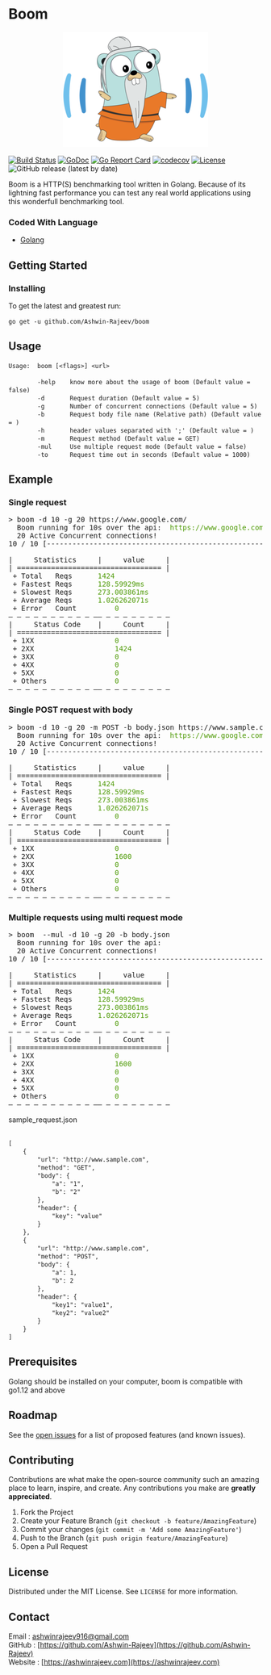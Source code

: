 # Boom 
<p align="center"><img src="https://github.com/Ashwin-Rajeev/docs/blob/master/images/boom-logo-small.png" alt="screenshot" style="max-width:100%;"></p>

[![Build Status](https://travis-ci.com/Ashwin-Rajeev/boom.svg?branch=master)](https://travis-ci.com/Ashwin-Rajeev/boom) [![GoDoc](https://godoc.org/github.com/Ashwin-Rajeev/boom?status.svg)](https://godoc.org/github.com/Ashwin-Rajeev/boom) [![Go Report Card](https://goreportcard.com/badge/github.com/Ashwin-Rajeev/boom)](https://goreportcard.com/report/github.com/Ashwin-Rajeev/boom) [![codecov](https://codecov.io/gh/Ashwin-Rajeev/boom/branch/master/graph/badge.svg)](https://codecov.io/gh/Ashwin-Rajeev/boom) [![License](https://img.shields.io/badge/License-BSD%203--Clause-blue.svg)](https://github.com/Ashwin-Rajeev/boom/blob/master/LICENSE) ![GitHub release (latest by date)](https://img.shields.io/github/v/release/Ashwin-Rajeev/boom)

Boom is a HTTP(S) benchmarking tool written in Golang. Because of its lightning fast performance you can test any real world applications using this wonderfull benchmarking tool.

### Coded With Language
* [Golang](https://golang.org/)


<!-- GETTING STARTED -->
## Getting Started

### Installing
To get the latest and greatest run:

```
go get -u github.com/Ashwin-Rajeev/boom
```

## Usage
```
Usage:  boom [<flags>] <url>

        -help    know more about the usage of boom (Default value = false)
        -d       Request duration (Default value = 5)
        -g       Number of concurrent connections (Default value = 5)
        -b       Request body file name (Relative path) (Default value = )
        -h       header values separated with ';' (Default value = )
        -m       Request method (Default value = GET)
        -mul     Use multiple request mode (Default value = false)
        -to      Request time out in seconds (Default value = 1000)

```

##  Example
 
### Single request
<pre>
> boom -d 10 -g 20 https://www.google.com/
  Boom running for 10s over the api: <font color="#4E9A06"> https://www.google.com/ </font>
  20 Active Concurrent connections!
10 / 10 [--------------------------------------------------------------] 100.00%

|     Statistics     |     value     |
| ================================== |
 + Total   Reqs		<font color="#4E9A06"> 1424 </font>
 + Fastest Reqs		<font color="#4E9A06"> 128.59929ms </font>
 + Slowest Reqs		<font color="#4E9A06"> 273.003861ms </font>
 + Average Reqs		<font color="#4E9A06"> 1.026262071s </font>
 + Error   Count        <font color="#4E9A06"> 0 </font>
― ― ― ― ― ― ― ― ― ― ―― ― ― ― ― ― ― ― ―
|     Status Code    |     Count     |
| ================================== |
 + 1XX                  <font color="#4E9A06"> 0 </font>
 + 2XX                  <font color="#4E9A06"> 1424 </font>
 + 3XX                  <font color="#4E9A06"> 0 </font>
 + 4XX                  <font color="#4E9A06"> 0 </font>
 + 5XX                  <font color="#4E9A06"> 0 </font>
 + Others               <font color="#4E9A06"> 0 </font>
― ― ― ― ― ― ― ― ― ― ―― ― ― ― ― ― ― ― ―
</pre>

### Single POST request with body
<pre>
> boom -d 10 -g 20 -m POST -b body.json https://www.sample.com/
  Boom running for 10s over the api: <font color="#4E9A06"> https://www.google.com/ </font>
  20 Active Concurrent connections!
10 / 10 [--------------------------------------------------------------] 100.00%

|     Statistics     |     value     |
| ================================== |
 + Total   Reqs		<font color="#4E9A06"> 1424 </font>
 + Fastest Reqs		<font color="#4E9A06"> 128.59929ms </font>
 + Slowest Reqs		<font color="#4E9A06"> 273.003861ms </font>
 + Average Reqs		<font color="#4E9A06"> 1.026262071s </font>
 + Error   Count        <font color="#4E9A06"> 0 </font>
― ― ― ― ― ― ― ― ― ― ―― ― ― ― ― ― ― ― ―
|     Status Code    |     Count     |
| ================================== |
 + 1XX                  <font color="#4E9A06"> 0 </font>
 + 2XX                  <font color="#4E9A06"> 1600 </font>
 + 3XX                  <font color="#4E9A06"> 0 </font>
 + 4XX                  <font color="#4E9A06"> 0 </font>
 + 5XX                  <font color="#4E9A06"> 0 </font>
 + Others               <font color="#4E9A06"> 0 </font>
― ― ― ― ― ― ― ― ― ― ―― ― ― ― ― ― ― ― ―
</pre>

### Multiple requests using multi request mode
<pre>
> boom  --mul -d 10 -g 20 -b body.json
  Boom running for 10s over the api: <font color="#4E9A06"> </font>
  20 Active Concurrent connections!
10 / 10 [--------------------------------------------------------------] 100.00%

|     Statistics     |     value     |
| ================================== |
 + Total   Reqs		<font color="#4E9A06"> 1424 </font>
 + Fastest Reqs		<font color="#4E9A06"> 128.59929ms </font>
 + Slowest Reqs		<font color="#4E9A06"> 273.003861ms </font>
 + Average Reqs		<font color="#4E9A06"> 1.026262071s </font>
 + Error   Count        <font color="#4E9A06"> 0 </font>
― ― ― ― ― ― ― ― ― ― ―― ― ― ― ― ― ― ― ―
|     Status Code    |     Count     |
| ================================== |
 + 1XX                  <font color="#4E9A06"> 0 </font>
 + 2XX                  <font color="#4E9A06"> 1600 </font>
 + 3XX                  <font color="#4E9A06"> 0 </font>
 + 4XX                  <font color="#4E9A06"> 0 </font>
 + 5XX                  <font color="#4E9A06"> 0 </font>
 + Others               <font color="#4E9A06"> 0 </font>
― ― ― ― ― ― ― ― ― ― ―― ― ― ― ― ― ― ― ―
</pre>

sample_request.json
```

[
    {
        "url": "http://www.sample.com",
        "method": "GET",
        "body": {
            "a": "1",
            "b": "2"
        },
        "header": {
            "key": "value"
        }
    },
    {
        "url": "http://www.sample.com",
        "method": "POST",
        "body": {
            "a": 1,
            "b": 2
        },
        "header": {
            "key1": "value1",
            "key2": "value2"
        }
    }
]
```
## Prerequisites

Golang should be installed on your computer, boom is compatible with go1.12 and above


<!-- ROADMAP -->
## Roadmap

See the [open issues](https://github.com/Ashwin-Rajeev/boom/issues) for a list of proposed features (and known issues).



<!-- CONTRIBUTING -->
## Contributing

Contributions are what make the open-source community such an amazing place to learn, inspire, and create. Any contributions you make are **greatly appreciated**.

1. Fork the Project
2. Create your Feature Branch (`git checkout -b feature/AmazingFeature`)
3. Commit your changes (`git commit -m 'Add some AmazingFeature'`)
4. Push to the Branch (`git push origin feature/AmazingFeature`)
5. Open a Pull Request



<!-- LICENSE -->
## License

Distributed under the MIT License. See `LICENSE` for more information.



<!-- CONTACT -->
## Contact

Email   : [ashwinrajeev916@gmail.com](ashwinrajeev916@gmail.com)   
GitHub  : [https://github.com/Ashwin-Rajeev](https://github.com/Ashwin-Rajeev)   
Website : [https://ashwinrajeev.com](https://ashwinrajeev.com)

